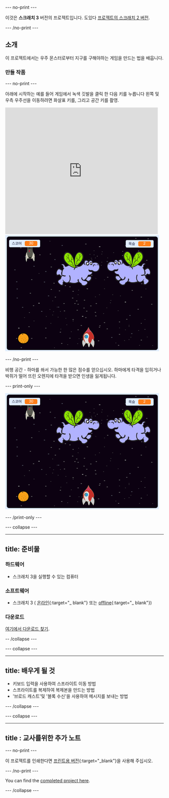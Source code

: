 \--- no-print \---

이것은 **스크래치 3** 버전의 프로젝트입니다. 도있다 [프로젝트의 스크래치 2 버전](https://projects.raspberrypi.org/en/projects/clone-wars-scratch2).

\--- /no-print \---

## 소개

이 프로젝트에서는 우주 몬스터로부터 지구를 구해야하는 게임을 만드는 법을 배웁니다.

### 만들 작품

\--- no-print \---

아래에 시작하는 예를 들어 게임에서 녹색 깃발을 클릭 한 다음 키를 누릅니다 <kbd>왼쪽</kbd> 및 <kbd>우측</kbd> 우주선을 이동하려면 화살표 키를, 그리고 <kbd>공간</kbd> 키를 촬영.

<div class="scratch-preview">
  <iframe allowtransparency="true" width="485" height="402" src="https://scratch.mit.edu/projects/embed/276887163/?autostart=false" frameborder="0" scrolling="no"></iframe>
  <img src="images/showcase.png">
</div>

\--- /no-print \---

비행 공간 - 하마를 쏴서 가능한 한 많은 점수를 얻으십시오. 하마에게 타격을 입히거나 박쥐가 떨어 뜨린 오렌지에 타격을 받으면 인생을 잃게됩니다.

\--- print-only \---

![내림차순](images/showcase.png)

\--- /print-only \---

\--- collapse \---

* * *

## title: 준비물

### 하드웨어

+ 스크래치 3을 실행할 수 있는 컴퓨터

### 소프트웨어

+ 스크래치 3 ( [온라인](https://rpf.io/scratchon){:target="_ blank"} 또는 [offline](https://rpf.io/scratchoff){:target="_ blank"})

### 다운로드

[여기에서 다운로드 찾기](http://rpf.io/p/en/clone-wars-go).

-- /collapse \---

\--- collapse \---

* * *

## title: 배우게 될 것

+ 키보드 입력을 사용하여 스프라이트 이동 방법
+ 스프라이트를 복제하여 복제본을 만드는 방법
+ '브로드 캐스트'및 '블록 수신'을 사용하여 메시지를 보내는 방법

\--- /collapse \---

\--- collapse \---

* * *

## title : 교사를위한 추가 노트

\--- no-print \---

이 프로젝트를 인쇄한다면 [프린트용 버전](https://projects.raspberrypi.org/en/projects/clone-wars/print){:target="_blank"}을 사용해 주십시오.

\--- /no-print \---

You can find the [completed project here](http://rpf.io/p/en/clone-wars-get).

\--- /collapse \---